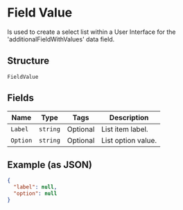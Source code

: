 
# Field Value

Is used to create a select list within a User Interface for the 'additionalFieldWithValues' data field.

## Structure

`FieldValue`

## Fields

| Name | Type | Tags | Description |
|  --- | --- | --- | --- |
| `Label` | `string` | Optional | List item label. |
| `Option` | `string` | Optional | List option value. |

## Example (as JSON)

```json
{
  "label": null,
  "option": null
}
```

